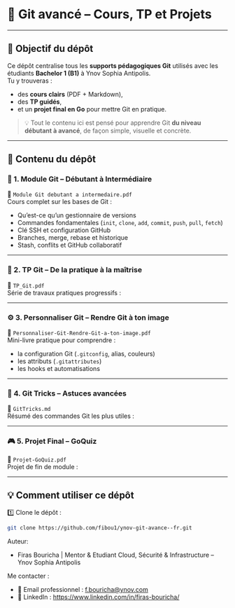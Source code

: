 # 🧠  Git avancé – Cours, TP et Projets  

---

## 🎯 Objectif du dépôt
Ce dépôt centralise tous les **supports pédagogiques Git** utilisés avec les étudiants **Bachelor 1 (B1)** à Ynov Sophia Antipolis.  
Tu y trouveras :  
- des **cours clairs** (PDF + Markdown),  
- des **TP guidés**,  
- et un **projet final en Go** pour mettre Git en pratique.

> 💡 Tout le contenu ici est pensé pour apprendre Git **du niveau débutant à avancé**, de façon simple, visuelle et concrète.

---

## 📂 Contenu du dépôt

### 🏁 1. Module Git – Débutant à Intermédiaire  
📄 `Module Git debutant a intermedaire.pdf`  
Cours complet sur les bases de Git :  
- Qu’est-ce qu’un gestionnaire de versions  
- Commandes fondamentales (`init`, `clone`, `add`, `commit`, `push`, `pull`, `fetch`)  
- Clé SSH et configuration GitHub  
- Branches, merge, rebase et historique  
- Stash, conflits et GitHub collaboratif  
---

### 🧩 2. TP Git – De la pratique à la maîtrise  
📘 `TP_Git.pdf`  
Série de travaux pratiques progressifs :  

---

### ⚙️ 3. Personnaliser Git – Rendre Git à ton image  
📘 `Personnaliser-Git-Rendre-Git-a-ton-image.pdf`  
Mini-livre pratique pour comprendre :  
- la configuration Git (`.gitconfig`, alias, couleurs)  
- les attributs (`.gitattributes`)  
- les hooks et automatisations  
---

### 🧠 4. Git Tricks – Astuces avancées  
📄 `GitTricks.md`  
Résumé des commandes Git les plus utiles :  

---

### 🎮 5. Projet Final – GoQuiz  
📄 `Projet-GoQuiz.pdf`  
Projet de fin de module :  
 

---

## 💡 Comment utiliser ce dépôt

1️⃣ Clone le dépôt :  
```bash
git clone https://github.com/fibou1/ynov-git-avance--fr.git
```


Auteur: 
- Firas Bouricha | Mentor & Etudiant Cloud, Sécurité & Infrastructure – Ynov Sophia Antipolis

Me contacter : 
- 📧 Email professionnel : f.bouricha@ynov.com
- 💼 LinkedIn : https://www.linkedin.com/in/firas-bouricha/
